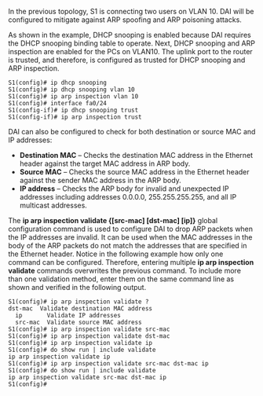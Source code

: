 In the previous topology, S1 is connecting two users on VLAN 10. DAI will be configured to mitigate against ARP spoofing and ARP poisoning attacks.

As shown in the example, DHCP snooping is enabled because DAI requires the DHCP snooping binding table to operate. Next, DHCP snooping and ARP inspection are enabled for the PCs on VLAN10. The uplink port to the router is trusted, and therefore, is configured as trusted for DHCP snooping and ARP inspection.

```
S1(config)# ip dhcp snooping 
S1(config)# ip dhcp snooping vlan 10 
S1(config)# ip arp inspection vlan 10
S1(config)# interface fa0/24
S1(config-if)# ip dhcp snooping trust
S1(config-if)# ip arp inspection trust
```

DAI can also be configured to check for both destination or source MAC and IP addresses:

- **Destination MAC** – Checks the destination MAC address in the Ethernet header against the target MAC address in ARP body.
- **Source MAC** – Checks the source MAC address in the Ethernet header against the sender MAC address in the ARP body.
- **IP address** – Checks the ARP body for invalid and unexpected IP addresses including addresses 0.0.0.0, 255.255.255.255, and all IP multicast addresses.

The **ip arp inspection validate {[src-mac] [dst-mac] [ip]}** global configuration command is used to configure DAI to drop ARP packets when the IP addresses are invalid. It can be used when the MAC addresses in the body of the ARP packets do not match the addresses that are specified in the Ethernet header. Notice in the following example how only one command can be configured. Therefore, entering multiple **ip arp inspection validate** commands overwrites the previous command. To include more than one validation method, enter them on the same command line as shown and verified in the following output.

```
S1(config)# ip arp inspection validate ?
dst-mac  Validate destination MAC address
  ip       Validate IP addresses  
  src-mac  Validate source MAC address
S1(config)# ip arp inspection validate src-mac
S1(config)# ip arp inspection validate dst-mac
S1(config)# ip arp inspection validate ip
S1(config)# do show run | include validate
ip arp inspection validate ip 
S1(config)# ip arp inspection validate src-mac dst-mac ip
S1(config)# do show run | include validate
ip arp inspection validate src-mac dst-mac ip 
S1(config)#
```